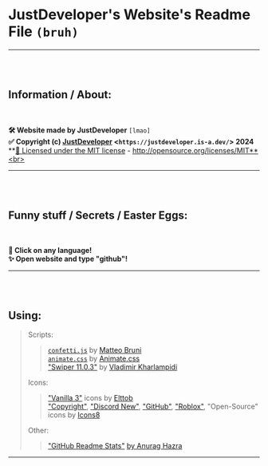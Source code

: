 # JustDeveloper's Website's Readme File `(bruh)`<br>

------
<br>
<br>

## Information / About:
<br>

**🛠️ Website made by JustDeveloper** `[lmao]`<br>
**✅ Copyright (c) [JustDeveloper](https://justdeveloper.is-a.dev/) <`https://justdeveloper.is-a.dev/`> 2024**<br>
**[📜 Licensed under the MIT license](https://github.com/JustDeveloper1/Website/blob/main/LICENSE) - http://opensource.org/licenses/MIT**<br>

------
<br>
<br>

## Funny stuff / Secrets / Easter Eggs: 
<br/>

**🎉 Click on any language!**<br>
**✨ Open website and type "github"!**<br>

------
<br>
<br>

## Using: <div>
> Scripts:<br>
>> <a href="https://github.com/JustDeveloper1/Website/blob/main/js/confetti.js">`confetti.js`</a> by <a href="https://github.com/tsparticles/tsparticles?tab=MIT-1-ov-file">Matteo Bruni</a><br>
>> <a href="https://unpkg.com/animate.css@4.1.1/animate.css">`animate.css`</a> by [Animate.css](https://animate.style/)<br>
>> <a href="https://unpkg.com/@teleporthq/teleport-custom-scripts/dist/style.css">"Swiper 11.0.3"</a> by [Vladimir Kharlampidi](https://swiperjs.com)<br>
>
> Icons:<br>
>> <a href="https://devforum.roblox.com/t/vanilla-3-the-pragmatic-icon-set-for-roblox-studio/935745">"Vanilla 3"</a> icons by <a href="https://devforum.roblox.com/u/Elttob">Elttob</a>   
<a href="https://icons8.com/icon/7764/copyright">"Copyright"</a>, <a href="https://icons8.com/icon/Q524h6svpboS/discord-new">"Discord New"</a>, <a href="https://icons8.com/icon/12599/github">"GitHub"</a>, <a href="https://icons8.com/icon/97652/roblox">"Roblox"</a>, "Open-Source" icons by <a href="https://icons8.com">Icons8</a><br>
>
> Other:<br>
>> <a href="https://github.com/anuraghazra/github-readme-stats">"GitHub Readme Stats"</a> [by Anurag Hazra](https://github.com/anuraghazra)
</div>

-------
